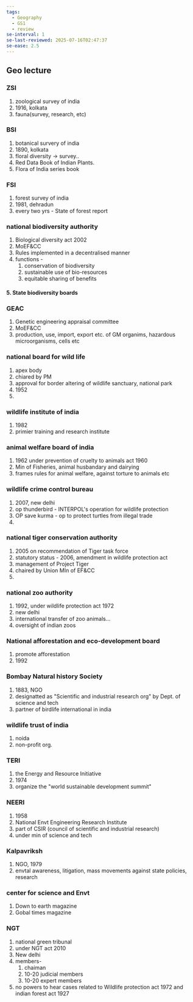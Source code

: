 ```yaml
---
tags:
  - Geography
  - GS1
  - review
se-interval: 1
se-last-reviewed: 2025-07-16T02:47:37
se-ease: 2.5
---
```


## Geo lecture
### ZSI
1. zoological survey of india
2. 1916, kolkata
3. fauna(survey, research, etc)
### BSI
1. botanical survery of india
2. 1890, kolkata
3. floral diversity -> survey..
4. Red Data Book of Indian Plants.
5. Flora of India series book

### FSI
1. forest survey of india
2. 1981, dehradun
3. every two yrs - State of forest report

### national biodiversity authority
1. Biological diversity act 2002
2. MoEF&CC
3. Rules implemented in a decentralised manner
4. functions - 
	1. conservation of biodiversity
	2. sustainable use of bio-resources
	3. equitable sharing of benefits
#### 5. State biodiversity boards

### GEAC
1. Genetic engineering appraisal committee
2. MoEF&CC
3. production, use, import, export etc. of GM organims, hazardous microorganisms, cells etc

### national board for wild life
1. apex body
2. chiared by PM
3. approval for border altering of wildlife sanctuary, national park
4. 1952
5. 
### wildlife institute of india
1. 1982
2. primier training and research institute
### animal welfare board of india
1. 1962 under prevention of cruelty to animals act 1960
2. Min of Fisheries, animal husbandary and dairying
3. frames rules for animal welfare, against torture to animals etc
### wildlife crime control bureau
1. 2007,  new delhi
2. op thunderbird - INTERPOL's operation for wildlife protection
3. OP save kurma - op to protect turtles from illegal trade
4. 
### national tiger conservation authority
1. 2005 on recommendation of Tiger task force
2. statutory status - 2006, amendment in wildlife protection act
3. management of Project Tiger
4. chaired by Union MIn of EF&CC
5. 
### national zoo authority
1. 1992, under wildlife protection act 1972
2. new delhi
3. international transfer of zoo animals...
4. oversight of indian zoos

### National afforestation and eco-development board
1. promote afforestation
2. 1992
### Bombay Natural history Society
1. 1883, NGO
2. designatted as "Scientific and industrial research org" by Dept. of science and tech
3. partner of birdlife international in india

### wildlife trust of india
1. noida
2. non-profit org.
### TERI
1. the Energy and Resource Initiative
2. 1974
3. organize the "world sustainable development summit"

### NEERI
1. 1958
2. National Envt Engineering Research Institute
3. part of CSIR (council of scientific and industrial research)
4. under min of science and tech
### Kalpavriksh
1. NGO, 1979
2. envtal awareness, litigation, mass movements against state policies, research
### center for science and Envt
1. Down to earth magazine
2. Gobal times magazine
### NGT
1. national green tribunal 
2. under NGT act 2010
3. New delhi
4. members- 
	1. chaiman 
	2. 10-20 judicial members
	3. 10-20 expert members
5. no powers to hear cases related to Wildlife protection act 1972 and indian forest act 1927
